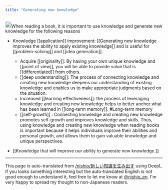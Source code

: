 ```yaml
---
title: "Generating new knowledge"
---
```


<img src='https://scrapbox.io/api/pages/nishio-en/GPT-4/icon' alt='GPT-4.icon' height="19.5"/>When reading a book, it is important to use knowledge and generate new knowledge for the following reasons
- Knowledge [[application]] improvement: [[Generating new knowledge improves the ability to apply existing knowledge]] and is useful for [[problem-solving]] and [[idea generation]].
    - Acquire [[originality]]: By having your own unique knowledge and [[point of view]], you will be able to provide value that is [[differentiated]] from others.
    - [[deep understanding]]: The process of connecting knowledge and creating new knowledge deepens our understanding of existing knowledge and enables us to make appropriate judgments based on the situation.
    - Increased [[learning effectiveness]]: the process of leveraging knowledge and creating new knowledge helps to better anchor what has been learned in [[long-term memory]]. #Long-term memory
    - [[self-growth]] : Connecting knowledge and creating new knowledge promotes self-growth and improves knowledge and skills.
Thus, using knowledge and creating new knowledge when reading books is important because it helps individuals improve their abilities and personal growth, and allows them to gain valuable knowledge and unique perspectives.

- [[Knowledge that will improve our ability to generate new knowledge.]]
---
This page is auto-translated from [/nishio/新しい知識を生み出す](https://scrapbox.io/nishio/新しい知識を生み出す) using DeepL. If you looks something interesting but the auto-translated English is not good enough to understand it, feel free to let me know at [@nishio_en](https://twitter.com/nishio_en). I'm very happy to spread my thought to non-Japanese readers.